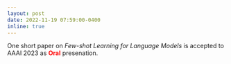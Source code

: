 ```yaml
---
layout: post
date: 2022-11-19 07:59:00-0400
inline: true
---
```


One short paper on *Few-shot Learning for Language Models* is accepted to AAAI 2023 as **<span style="color:red">Oral</span>** presenation.